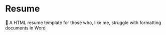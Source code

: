 # Resume
📄 A HTML resume template for those who, like me, struggle with formatting documents in Word
